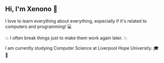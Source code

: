 ## **Hi, I'm Xenono** 👋

I love to learn everything about everything, especially if it's related to computers and programming! :computer:

:collision: I often break things just to make them work again later. :collision:

I am currently studying Computer Science at Liverpool Hope University. :mortar_board: :beers:

<!--
**xenono/xenono** is a ✨ _special_ ✨ repository because its `README.md` (this file) appears on your GitHub profile.

Here are some ideas to get you started:

- 🔭 I’m currently working on ...
- 🌱 I’m currently learning ...
- 👯 I’m looking to collaborate on ...
- 🤔 I’m looking for help with ...
- 💬 Ask me about ...
- 📫 How to reach me: ...
- 😄 Pronouns: ...
- ⚡ Fun fact: ...
-->
